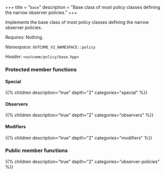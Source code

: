 +++
title = "`base`"
description = "Base class of most policy classes defining the narrow observer policies."
+++

Implements the base class of most policy classes defining the narrow observer policies.

*Requires*: Nothing.

*Namespace*: `OUTCOME_V2_NAMESPACE::policy`

*Header*: `<outcome/policy/base.hpp>`

### Protected member functions

#### Special

{{% children description="true" depth="2" categories="special" %}}

#### Observers

{{% children description="true" depth="2" categories="observers" %}}

#### Modifiers

{{% children description="true" depth="2" categories="modifiers" %}}

### Public member functions

{{% children description="true" depth="2" categories="observer-policies" %}}
